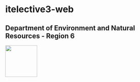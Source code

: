 # itelective3-web
##  Department of Environment and Natural Resources - Region 6
<img src= "images/download(3).png" width = "100">
